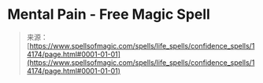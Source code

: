<!--yml

category: 未分类

date: 2024-06-12 18:53:03

-->

# Mental Pain - Free Magic Spell

> 来源：[https://www.spellsofmagic.com/spells/life_spells/confidence_spells/14174/page.html#0001-01-01](https://www.spellsofmagic.com/spells/life_spells/confidence_spells/14174/page.html#0001-01-01)
